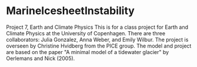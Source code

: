 # MarineIcesheetInstability
Project 7, Earth and Climate Physics
This is for a class project for Earth and Climate Physics at the University of Copenhagen. There are three collaborators: Julia Gonzalez, Anna Weber, and Emily Wilbur. The project is overseen by Christine Hvidberg from the PICE group. The model and project are based on the paper "A minimal model of a tidewater glacier" by Oerlemans and Nick (2005). 
